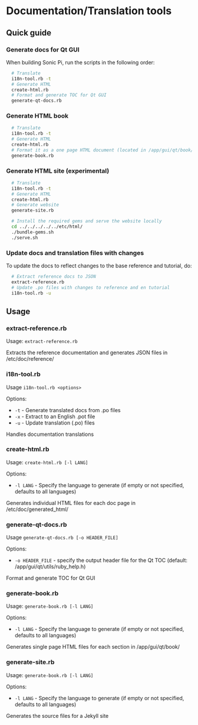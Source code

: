 # Documentation/Translation tools

## Quick guide
### Generate docs for Qt GUI
When building Sonic Pi, run the scripts in the following order:

```bash
  # Translate
  i18n-tool.rb -t
  # Generate HTML
  create-html.rb
  # Format and generate TOC for Qt GUI
  generate-qt-docs.rb
```

### Generate HTML book
```bash
  # Translate
  i18n-tool.rb -t
  # Generate HTML
  create-html.rb
  # Format it as a one page HTML document (located in /app/gui/qt/book/)
  generate-book.rb
```

### Generate HTML site (experimental)
```bash
  # Translate
  i18n-tool.rb -t
  # Generate HTML
  create-html.rb
  # Generate website
  generate-site.rb

  # Install the required gems and serve the website locally
  cd ../../../../../etc/html/
  ./bundle-gems.sh
  ./serve.sh
```


### Update docs and translation files with changes
To update the docs to reflect changes to the base reference and tutorial, do:

```bash
  # Extract reference docs to JSON
  extract-reference.rb
  # Update .po files with changes to reference and en tutorial
  i18n-tool.rb -u
```

## Usage

### extract-reference.rb
Usage: `extract-reference.rb`

Extracts the reference documentation and generates JSON files in /etc/doc/reference/


### i18n-tool.rb
Usage `i18n-tool.rb <options>`

Options:
* `-t` - Generate translated docs from .po files
* `-x` - Extract to an English .pot file
* `-u` - Update translation (.po) files

Handles documentation translations


### create-html.rb
Usage: `create-html.rb [-l LANG]`

Options:
* `-l LANG` - Specify the language to generate (if empty or not specified, defaults to all languages)

Generates individual HTML files for each doc page in /etc/doc/generated_html/


### generate-qt-docs.rb
Usage `generate-qt-docs.rb [-o HEADER_FILE]`

Options:
* `-o HEADER_FILE` - specify the output header file for the Qt TOC (default: /app/gui/qt/utils/ruby_help.h)

Format and generate TOC for Qt GUI

### generate-book.rb
Usage: `generate-book.rb [-l LANG]`

Options:
* `-l LANG` - Specify the language to generate (if empty or not specified, defaults to all languages)

Generates single page HTML files for each section in /app/gui/qt/book/

### generate-site.rb
Usage: `generate-book.rb [-l LANG]`

Options:
* `-l LANG` - Specify the language to generate (if empty or not specified, defaults to all languages)

Generates the source files for a Jekyll site
